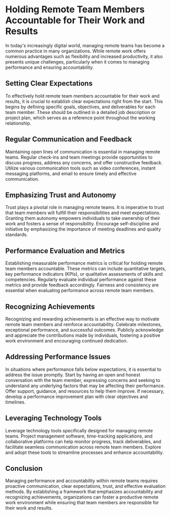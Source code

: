 Holding Remote Team Members Accountable for Their Work and Results
======================================================================================================================

In today's increasingly digital world, managing remote teams has become a common practice in many organizations. While remote work offers numerous advantages such as flexibility and increased productivity, it also presents unique challenges, particularly when it comes to managing performance and ensuring accountability.

Setting Clear Expectations
--------------------------

To effectively hold remote team members accountable for their work and results, it is crucial to establish clear expectations right from the start. This begins by defining specific goals, objectives, and deliverables for each team member. These should be outlined in a detailed job description or project plan, which serves as a reference point throughout the working relationship.

Regular Communication and Feedback
----------------------------------

Maintaining open lines of communication is essential in managing remote teams. Regular check-ins and team meetings provide opportunities to discuss progress, address any concerns, and offer constructive feedback. Utilize various communication tools such as video conferences, instant messaging platforms, and email to ensure timely and effective communication.

Emphasizing Trust and Autonomy
------------------------------

Trust plays a pivotal role in managing remote teams. It is imperative to trust that team members will fulfill their responsibilities and meet expectations. Granting them autonomy empowers individuals to take ownership of their work and fosters a sense of responsibility. Encourage self-discipline and initiative by emphasizing the importance of meeting deadlines and quality standards.

Performance Evaluation and Metrics
----------------------------------

Establishing measurable performance metrics is critical for holding remote team members accountable. These metrics can include quantitative targets, key performance indicators (KPIs), or qualitative assessments of skills and competencies. Regularly evaluate individual performance against these metrics and provide feedback accordingly. Fairness and consistency are essential when evaluating performance across remote team members.

Recognizing Achievements
------------------------

Recognizing and rewarding achievements is an effective way to motivate remote team members and reinforce accountability. Celebrate milestones, exceptional performance, and successful outcomes. Publicly acknowledge and appreciate the contributions made by individuals, fostering a positive work environment and encouraging continued dedication.

Addressing Performance Issues
-----------------------------

In situations where performance falls below expectations, it is essential to address the issue promptly. Start by having an open and honest conversation with the team member, expressing concerns and seeking to understand any underlying factors that may be affecting their performance. Offer support, guidance, and resources to help them improve. If necessary, develop a performance improvement plan with clear objectives and timelines.

Leveraging Technology Tools
---------------------------

Leverage technology tools specifically designed for managing remote teams. Project management software, time-tracking applications, and collaborative platforms can help monitor progress, track deliverables, and facilitate seamless communication across remote team members. Explore and adopt these tools to streamline processes and enhance accountability.

Conclusion
----------

Managing performance and accountability within remote teams requires proactive communication, clear expectations, trust, and effective evaluation methods. By establishing a framework that emphasizes accountability and recognizing achievements, organizations can foster a productive remote work environment while ensuring that team members are responsible for their work and results.
